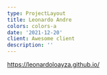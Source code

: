 ```yaml
---
type: ProjectLayout
title: Leonardo Andre
colors: colors-a
date: '2021-12-20'
client: Awesome client
description: ''
---
```

<https://leonardoloayza.github.io/>
